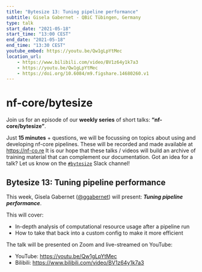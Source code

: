 ```yaml
---
title: "Bytesize 13: Tuning pipeline performance"
subtitle: Gisela Gabernet - QBiC Tübingen, Germany
type: talk
start_date: "2021-05-18"
start_time: "13:00 CEST"
end_date: "2021-05-18"
end_time: "13:30 CEST"
youtube_embed: https://youtu.be/Qw1gLpYtMec
location_url:
    - https://www.bilibili.com/video/BV1z64y1k7a3
    - https://youtu.be/Qw1gLpYtMec
    - https://doi.org/10.6084/m9.figshare.14680260.v1
---
```


# nf-core/bytesize

Join us for an episode of our **weekly series** of short talks: **“nf-core/bytesize”**.

Just **15 minutes** + questions, we will be focussing on topics about using and developing nf-core pipelines.
These will be recorded and made available at <https://nf-co.re>
It is our hope that these talks / videos will build an archive of training material that can complement our documentation.
Got an idea for a talk? Let us know on the [`#bytesize`](https://nfcore.slack.com/channels/bytesize) Slack channel!

## Bytesize 13: Tuning pipeline performance

This week, Gisela Gabernet ([@ggabernet](http://github.com/ggabernet/)) will present: _**Tuning pipeline performance**_.

This will cover:

* In-depth analysis of computational resource usage after a pipeline run
* How to take that back into a custom config to make it more efficient

The talk will be presented on Zoom and live-streamed on YouTube:

* YouTube: <https://youtu.be/Qw1gLpYtMec>
* Bilibili: <https://www.bilibili.com/video/BV1z64y1k7a3>
